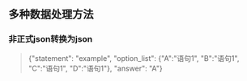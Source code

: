 ## 多种数据处理方法

### 非正式json转换为json

> {"statement": "example", "option_list": {"A":"语句1", "B":"语句1", "C":"语句1", "D":"语句1"}, "answer": "A"}
  
